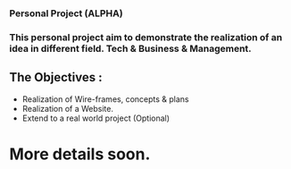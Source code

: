 ### Personal Project (ALPHA)

### This personal project aim to demonstrate the realization of an idea in different field. Tech & Business & Management.

## The Objectives :
- Realization of Wire-frames, concepts & plans
- Realization of a Website.
- Extend to a real world project (Optional)

# More details soon.